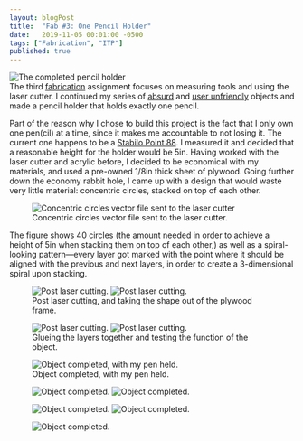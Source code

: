 ```yaml
---
layout: blogPost
title:  "Fab #3: One Pencil Holder"
date:   2019-11-05 00:01:00 -0500
tags: ["Fabrication", "ITP"]
published: true
---
```

<figure style="margin: 0;">
  <img class="img-row-2" style="border: none;" src="/assets/images/blog/2019-11-12-one-pencil-holder/9.JPG" alt="The completed pencil holder"/>
  <figcaption>
  </figcaption>
</figure>
The third <a class="underlined" target="__blank" href="https://itp.nyu.edu/fab/">fabrication</a> assignment focuses on measuring tools and using the laser cutter. I continued my series of <a href="/2019/10/30/flashlight.html" class="underlined">absurd</a> and <a href="/2019/11/05/usb-flash-drives.html">user unfriendly</a> objects and made a pencil holder that holds exactly one pencil.

Part of the reason why I chose to build this project is the fact that I only own one pen(cil) at a time, since it makes me accountable to not losing it. The current one happens to be a <a href="https://www.jetpens.com/Stabilo-Point-88-Fineliner-Marker-Pen-0.4-mm-Black/pd/7324?gclid=CjwKCAiAzanuBRAZEiwA5yf4ulMyb38VydmBINMm_CowvCKrpts-Z9aYvBMjs8Fpr5MAssoTm0o4PxoCr44QAvD_BwE" target="__blank" class="underlined">Stabilo Point 88</a>. I measured it and decided that a reasonable height for the holder would be 5in. Having worked with the laser cutter and acrylic before, I decided to be economical with my materials, and used a pre-owned 1/8in thick sheet of plywood. Going further down the economy rabbit hole, I came up with a design that would waste very little material: concentric circles, stacked on top of each other.

<figure>
  <img class="img-row-2" style="" src="/assets/images/blog/2019-11-12-one-pencil-holder/1.png" alt="Concentric circles vector file sent to the laser cutter"/>
  <figcaption>
    Concentric circles vector file sent to the laser cutter.
  </figcaption>
</figure>

The figure shows 40 circles (the amount needed in order to achieve a height of 5in when stacking them on top of each other,) as well as a spiral-looking pattern—every layer got marked with the point where it should be aligned with the previous and next layers, in order to create a 3-dimensional spiral upon stacking.

<figure>
  <img class="img-row-2" style="" src="/assets/images/blog/2019-11-12-one-pencil-holder/2.JPG" alt="Post laser cutting."/>
  <img class="img-row-2" style="" src="/assets/images/blog/2019-11-12-one-pencil-holder/3.JPG" alt="Post laser cutting."/>
  <figcaption>
    Post laser cutting, and taking the shape out of the plywood frame.
  </figcaption>
</figure>

<figure>
  <img class="img-row-2" style="" src="/assets/images/blog/2019-11-12-one-pencil-holder/4.JPG" alt="Post laser cutting."/>
  <img class="img-row-2" style="" src="/assets/images/blog/2019-11-12-one-pencil-holder/5.JPG" alt="Post laser cutting."/>
  <figcaption>
    Glueing the layers together and testing the function of the object.
  </figcaption>
</figure>

<figure>
  <img class="img-row-2" style="" src="/assets/images/blog/2019-11-12-one-pencil-holder/6.JPG" alt="Object completed, with my pen held."/>
  <figcaption>
    Object completed, with my pen held.
  </figcaption>
</figure>

<figure>
  <img class="img-row-3" style="" src="/assets/images/blog/2019-11-12-one-pencil-holder/8.JPG" alt="Object completed."/>
  <img class="img-row-3" style="" src="/assets/images/blog/2019-11-12-one-pencil-holder/9.JPG" alt="Object completed."/>
  <figcaption>
  </figcaption>
</figure>

<figure>
  <img class="img-row-3" style="" src="/assets/images/blog/2019-11-12-one-pencil-holder/10.JPG" alt="Object completed."/>
  <img class="img-row-3" style="" src="/assets/images/blog/2019-11-12-one-pencil-holder/11.JPG" alt="Object completed."/>
  <figcaption>
  </figcaption>
</figure>

<figure>
  <img class="img-row-2" style="" src="/assets/images/blog/2019-11-12-one-pencil-holder/7.JPG" alt="Object completed."/>
</figure>